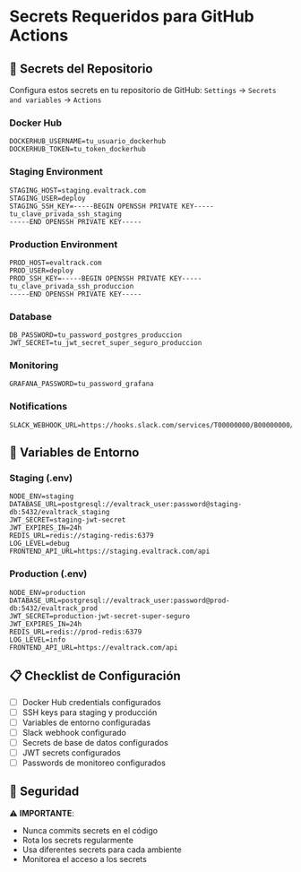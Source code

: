# Secrets Requeridos para GitHub Actions

## 🔐 Secrets del Repositorio

Configura estos secrets en tu repositorio de GitHub:
`Settings` → `Secrets and variables` → `Actions`

### Docker Hub
```
DOCKERHUB_USERNAME=tu_usuario_dockerhub
DOCKERHUB_TOKEN=tu_token_dockerhub
```

### Staging Environment
```
STAGING_HOST=staging.evaltrack.com
STAGING_USER=deploy
STAGING_SSH_KEY=-----BEGIN OPENSSH PRIVATE KEY-----
tu_clave_privada_ssh_staging
-----END OPENSSH PRIVATE KEY-----
```

### Production Environment
```
PROD_HOST=evaltrack.com
PROD_USER=deploy
PROD_SSH_KEY=-----BEGIN OPENSSH PRIVATE KEY-----
tu_clave_privada_ssh_produccion
-----END OPENSSH PRIVATE KEY-----
```

### Database
```
DB_PASSWORD=tu_password_postgres_produccion
JWT_SECRET=tu_jwt_secret_super_seguro_produccion
```

### Monitoring
```
GRAFANA_PASSWORD=tu_password_grafana
```

### Notifications
```
SLACK_WEBHOOK_URL=https://hooks.slack.com/services/T00000000/B00000000/XXXXXXXXXXXXXXXXXXXXXXXX
```

## 🔧 Variables de Entorno

### Staging (.env)
```env
NODE_ENV=staging
DATABASE_URL=postgresql://evaltrack_user:password@staging-db:5432/evaltrack_staging
JWT_SECRET=staging-jwt-secret
JWT_EXPIRES_IN=24h
REDIS_URL=redis://staging-redis:6379
LOG_LEVEL=debug
FRONTEND_API_URL=https://staging.evaltrack.com/api
```

### Production (.env)
```env
NODE_ENV=production
DATABASE_URL=postgresql://evaltrack_user:password@prod-db:5432/evaltrack_prod
JWT_SECRET=production-jwt-secret-super-seguro
JWT_EXPIRES_IN=24h
REDIS_URL=redis://prod-redis:6379
LOG_LEVEL=info
FRONTEND_API_URL=https://evaltrack.com/api
```

## 📋 Checklist de Configuración

- [ ] Docker Hub credentials configurados
- [ ] SSH keys para staging y producción
- [ ] Variables de entorno configuradas
- [ ] Slack webhook configurado
- [ ] Secrets de base de datos configurados
- [ ] JWT secrets configurados
- [ ] Passwords de monitoreo configurados

## 🚨 Seguridad

⚠️ **IMPORTANTE**: 
- Nunca commits secrets en el código
- Rota los secrets regularmente
- Usa diferentes secrets para cada ambiente
- Monitorea el acceso a los secrets 